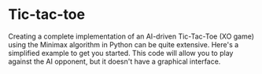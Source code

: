 # Tic-tac-toe
Creating a complete implementation of an AI-driven Tic-Tac-Toe (XO game) using the Minimax algorithm in Python can be quite extensive. Here's a simplified example to get you started. This code will allow you to play against the AI opponent, but it doesn't have a graphical interface. 
